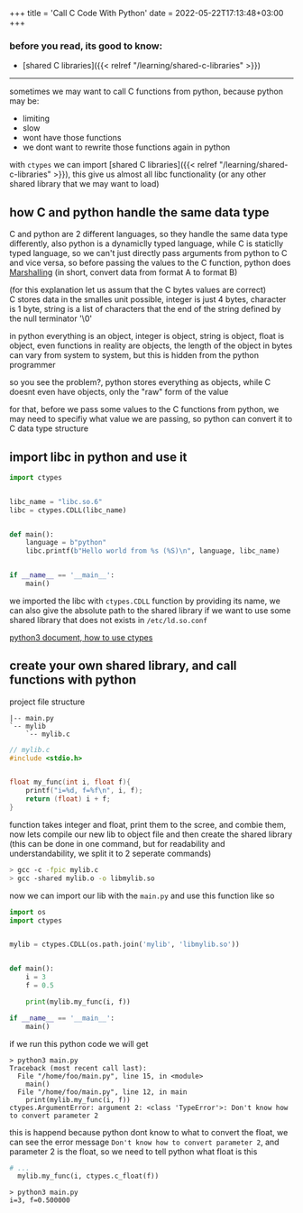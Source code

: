 +++
title = 'Call C Code With Python'
date = 2022-05-22T17:13:48+03:00
+++

### before you read, its good to know:
 * [shared C libraries]({{< relref "/learning/shared-c-libraries" >}})

---

sometimes we may want to call C functions from python, because python may be:
 * limiting
 * slow
 * wont have those functions
 * we dont want to rewrite those functions again in python

with `ctypes` we can import [shared C libraries]({{< relref "/learning/shared-c-libraries" >}}), this give us almost all libc functionality
(or any other shared library that we may want to load)

## how C and python handle the same data type
C and python are 2 different languages, so they handle the same data type differently, also python is a dynamiclly typed language,
while C is staticlly typed language, so we can't just directly pass arguments from python to C and vice versa, so before
passing the values to the C function, python does [Marshalling](https://en.wikipedia.org/wiki/Marshalling_(computer_science)) (in short, convert data from format A to format B)

(for this explanation let us assum that the C bytes values are correct)\
C stores data in the smalles unit possible, integer is just 4 bytes, character is 1 byte, string is a list of
characters that the end of the string defined by the null terminator '\0'

in python everything is an object, integer is object, string is object, float is object, even functions in reality
are objects, the length of the object in bytes can vary from system to system, but this is hidden from the python
programmer

so you see the problem?, python stores everything as objects, while C doesnt even have objects, only the "raw"
form of the value 

for that, before we pass some values to the C functions from python, we may need to specifiy what value we are passing,
so python can convert it to C data type structure

## import libc in python and use it

```py
import ctypes 


libc_name = "libc.so.6"
libc = ctypes.CDLL(libc_name)


def main():
    language = b"python"
    libc.printf(b"Hello world from %s (%S)\n", language, libc_name)


if __name__ == '__main__':
    main()
```

we imported the libc with `ctypes.CDLL` function by providing its name, we can also give
the absolute path to the shared library if we want to use some shared library that does not exists in `/etc/ld.so.conf`

[python3 document, how to use ctypes](https://docs.python.org/3/library/ctypes.html)

## create your own shared library, and call functions with python

project file structure
```
|-- main.py
`-- mylib
    `-- mylib.c
```

```c
// mylib.c
#include <stdio.h>


float my_func(int i, float f){
    printf("i=%d, f=%f\n", i, f);
    return (float) i + f;
}
```

function takes integer and float, print them to the scree, and combie them,
now lets compile our new lib to object file and then create the shared library \
(this can be done in one command, but for readability and understandability, we split it to 2 seperate commands)

```sh
> gcc -c -fpic mylib.c
> gcc -shared mylib.o -o libmylib.so
```

now we can import our lib with the `main.py` and use this function like so
```py
import os
import ctypes 


mylib = ctypes.CDLL(os.path.join('mylib', 'libmylib.so'))


def main():
    i = 3
    f = 0.5

    print(mylib.my_func(i, f))

if __name__ == '__main__':
    main()
```

if we run this python code we will get
```
> python3 main.py 
Traceback (most recent call last):
  File "/home/foo/main.py", line 15, in <module>
    main()
  File "/home/foo/main.py", line 12, in main
    print(mylib.my_func(i, f))
ctypes.ArgumentError: argument 2: <class 'TypeError'>: Don't know how to convert parameter 2
```

this is happend because python dont know to what to convert the float, we can see the error message
`Don't know how to convert parameter 2`, and parameter 2 is the float, so we need to tell python what float is this
```py
# ...
  mylib.my_func(i, ctypes.c_float(f))
```

```
> python3 main.py
i=3, f=0.500000
```
